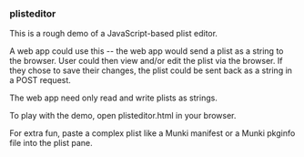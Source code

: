### plisteditor

This is a rough demo of a JavaScript-based plist editor.

A web app could use this -- the web app would send a plist as a string to the
browser. User could then view and/or edit the plist via the browser. If they 
chose to save their changes, the plist could be sent back as a string in a POST 
request.

The web app need only read and write plists as strings.

To play with the demo, open plisteditor.html in your browser.

For extra fun, paste a complex plist like a Munki manifest or a Munki pkginfo
file into the plist pane.
